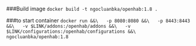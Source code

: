 ###Build image
`docker build -t ngocluanbka/openhab:1.8 .`

###to start container
`docker run &&\  
-p 8080:8080 &&\  
-p 8443:8443 &&\  
-v $LINK/addons:/openhab/addons &&\  
-v $LINK/configurations:/openhab/configurations &&\  
ngocluanbka/openhab:1.8 
`
